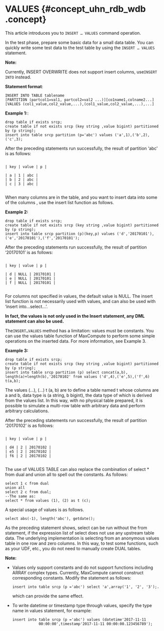 # VALUES {#concept_uhn_rdb_wdb .concept}

This article introduces you to `INSERT … VALUES` command operation.

In the test phase, prepare some basic data for a small data table. You can quickly write some test data to the test table by using the `INSERT … VALUES` statement.

**Note:** 

Currently, INSERT OVERWRITE does not support insert columns, use`INSERT INTO` instead.

**Statement format**:

``` {#codeblock_fjd_k1v_iiz}
INSERT INTO TABLE tablename 
[PARTITION (partcol1=val1, partcol2=val2 ...)][co1name1,colname2...] 
[VALUES (col1_value,col2_value,...),(col1_value,col2_value,...),...]
```

**Example 1:**:

``` {#codeblock_isu_qcx_3a1}
drop table if exists srcp;
create table if not exists srcp (key string ,value bigint) partitioned by (p string);
insert into table srcp partition (p='abc') values ('a',1),('b',2),('c',3);
```

After the preceding statements run successfully, the result of partition ‘abc’ is as follows:

``` {#codeblock_52r_572_nfi}

| key | value | p |

| a | 1 | abc |
| b | 2 | abc |
| c | 3 | abc |
			
```

When many columns are in the table, and you want to insert data into some of the columns , use the insert list function as follows.

**Example 2:** 

``` {#codeblock_wpw_yp6_mqw}
drop table if exists srcp;
create table if not exists srcp (key string ,value bigint) partitioned by (p string);
insert into table srcp partition (p)(key,p) values ('d','20170101'),('e','20170101'),('f','20170101');
```

After the preceding statements run successfully, the result of partition ‘20170101’ is as follows:

``` {#codeblock_d82_se5_c97}

| key | value | p |

| d | NULL | 20170101 |
| e | NULL | 20170101 |
| f | NULL | 20170101 |
			
```

For columns not specified in values, the default value is NULL. The insert list function is not necessarily used with values, and can also be used with ‘insert into…select…’.

**In fact, the values is not only used in the Insert statement, any DML statement can also be used.**

The`INSERT…VALUES` method has a limitation: values must be constants. You can use the values table function of MaxCompute to perform some simple operations on the inserted data. For more information, see Example 3.

**Example 3:** 

``` {#codeblock_tjx_0gr_a03}
drop table if exists srcp;
create table if not exists srcp (key string ,value bigint) partitioned by (p string);
insert into table srcp partition (p) select concat(a,b), length(a)+length(b),'20170102' from values ('d',4),('e',5),('f',6) t(a,b);
```

The values \(…\), \(…\) t \(a, b\) are to define a table named t whose columns are a and b, data type is \(a string, b bigint\), the data type of which is derived from the values list. In this way, with no physical table prepared, it is possible to simulate a multi-row table with arbitrary data and perform arbitrary calculations.

After the preceding statements run successfully, the result of partition ‘20170102’ is as follows:

``` {#codeblock_sd8_46f_qqc}

| key | value | p |

| d4 | 2 | 20170102 |
| e5 | 2 | 20170102 |
| f6 | 2 | 20170102 |
			
```

The use of VALUES TABLE can also replace the combination of select \* from dual and union all to spell out the constants. As follows:

``` {#codeblock_uog_nz5_v1h}
select 1 c from dual 
union all
select 2 c from dual;
--The same as: 
select * from values (1), (2) as t (c);
```

A special usage of values is as follows.

``` {#codeblock_s92_xzg_zrb}
select abs(-1), length('abc'), getdate();
```

As the preceding statement shows, select can be run without the from statement, if the expression list of select does not use any upstream table data. The underlying implementation is selecting from an anonymous values table in one row and zero columns. In this way, to test some functions, such as your UDF, etc., you do not need to manually create DUAL tables.

**Note:** 

-   Values only support constants and do not support functions including ARRAY complex types. Currently, MaxCompute cannot construct corresponding constants. Modify the statement as follows:

    ``` {#codeblock_evm_j5w_lcj}
    insert into table srcp (p ='abc') select 'a',array('1', '2', '3');.
    ```

    which can provide the same effect.

-   To write datetime or timestamp type through values, specify the type name in values statement, for example:

    ``` {#codeblock_f7p_6ux_839}
    insert into table srcp (p ='abc') values (datetime'2017-11-11 
                00:00:00',timestamp'2017-11-11 00:00:00.123456789');
    ```


